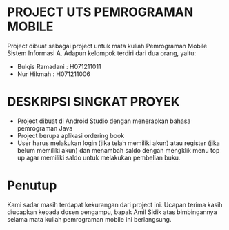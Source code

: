 # PROJECT UTS PEMROGRAMAN MOBILE

Project dibuat sebagai project untuk mata kuliah Pemrograman Mobile Sistem Informasi A. Adapun kelompok terdiri dari dua orang, yaitu:

- Bulqis Ramadani : H071211011
- Nur Hikmah : H071211006

# DESKRIPSI SINGKAT PROYEK
- Project dibuat di Android Studio dengan menerapkan bahasa pemrograman Java
- Project berupa aplikasi ordering book
- User harus melakukan login (jika telah memiliki akun) atau register (jika belum memiliki akun) dan menambah saldo dengan mengklik menu top up agar memiliki saldo untuk melakukan pembelian buku.

# Penutup
Kami sadar masih terdapat kekurangan dari project ini. Ucapan terima kasih diucapkan kepada dosen pengampu, bapak Amil Sidik atas bimbingannya selama mata kuliah pemrograman mobile ini berlangsung.
